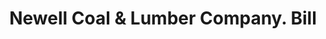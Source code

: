 ---
doi: 10.7916/D8XH1397
date_other: '1890'
date_other_textual: 1890-1899
form: printed ephemera
genre:
- Invoices
name:
- Newell Coal & Lumber Company
object_in_context_url: https://biggert.cul.columbia.edu/items/view/ave_biggert_01528
subject_hierarchical_geographic:
- Pawtucket, Rhode Island, United States
subject_name:
- Newell Coal & Lumber Company
title: Newell Coal & Lumber Company. Bill
sort_title: Newell Coal & Lumber Company. Bill
call_number: ave_biggert_01528
coordinates:
- 41.87555555555556,-71.3761111111111
pid: ave_biggert_01528
identifiers: ave_biggert_01528
thumbnail: https://derivativo-1.library.columbia.edu/iiif/2/ldpd:343873/full/!256,256/0/native.jpg
permalink: /biggert/ave_biggert_01528/
layout: iiif-image-page
---